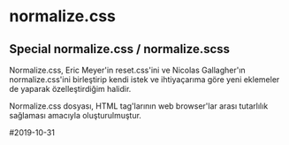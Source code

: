 # normalize.css
## Special normalize.css / normalize.scss

Normalize.css, Eric Meyer'in reset.css'ini ve Nicolas Gallagher'ın normalize.css'ini birleştirip kendi istek ve ihtiyaçarıma göre yeni eklemeler de yaparak özelleştirdiğim halidir.

Normalize.css dosyası, HTML tag'larının web browser'lar arası tutarlılık sağlaması amacıyla oluşturulmuştur.

\#2019-10-31

